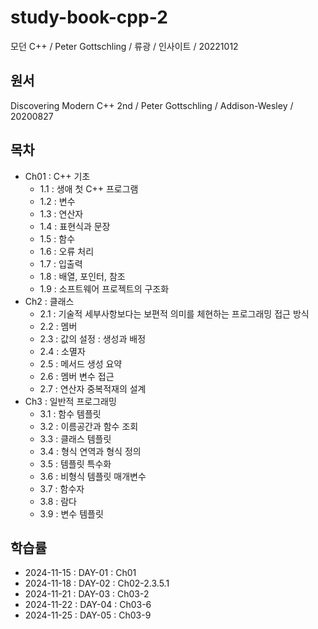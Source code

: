 # study-book-cpp-2

모던 C++ / Peter Gottschling / 류광 / 인사이트 / 20221012

## 원서

Discovering Modern C++ 2nd / Peter Gottschling / Addison-Wesley / 20200827

## 목차
- Ch01 : C++ 기초
  - 1.1 : 생애 첫 C++ 프로그램
  - 1.2 : 변수
  - 1.3 : 연산자
  - 1.4 : 표현식과 문장
  - 1.5 : 함수
  - 1.6 : 오류 처리
  - 1.7 : 입출력
  - 1.8 : 배열, 포인터, 참조
  - 1.9 : 소프트웨어 프로젝트의 구조화
- Ch2 : 클래스
  - 2.1 : 기술적 세부사항보다는 보편적 의미를 체현하는 프로그래밍 접근 방식
  - 2.2 : 멤버
  - 2.3 : 값의 설정 : 생성과 배정
  - 2.4 : 소멸자
  - 2.5 : 메서드 생성 요약
  - 2.6 : 멤버 변수 접근
  - 2.7 : 연산자 중복적재의 설계
- Ch3 : 일반적 프로그래밍
  - 3.1 : 함수 템플릿
  - 3.2 : 이름공간과 함수 조회
  - 3.3 : 클래스 템플릿
  - 3.4 : 형식 연역과 형식 정의
  - 3.5 : 템플릿 특수화
  - 3.6 : 비형식 템플릿 매개변수
  - 3.7 : 함수자
  - 3.8 : 람다
  - 3.9 : 변수 템플릿

## 학습률
- 2024-11-15 : DAY-01 : Ch01
- 2024-11-18 : DAY-02 : Ch02-2.3.5.1
- 2024-11-21 : DAY-03 : Ch03-2
- 2024-11-22 : DAY-04 : Ch03-6
- 2024-11-25 : DAY-05 : Ch03-9
